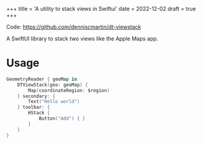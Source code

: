 +++
title = 'A utility to stack views in Swiftui'
date = 2022-12-02
draft = true
+++

Code: <https://github.com/denniscmartin/dt-viewstack>

A SwiftUI library to stack two views like the Apple Maps app.

# Usage

```swift
GeometryReader { geoMap in
    DTViewStack(geo: geoMap) {
        Map(coordinateRegion: $region)
    } secondary: {
        Text("Hello world")
    } toolbar: {
        HStack {
            Button("Add") { }
        }
    }
}
```
